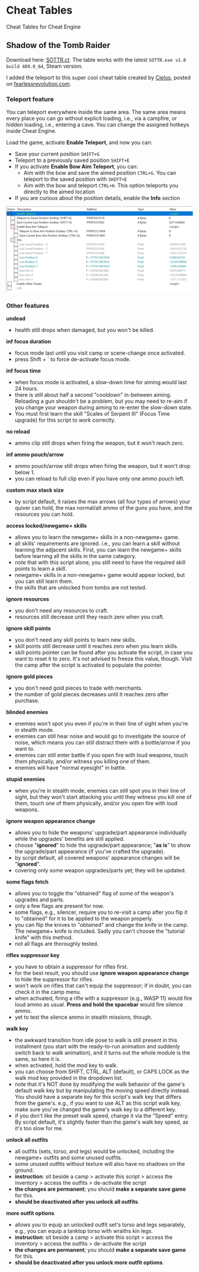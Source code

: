 # Cheat Tables
Cheat Tables for Cheat Engine

## Shadow of the Tomb Raider
Download here: [SOTTR.ct](https://raw.githubusercontent.com/Neurone/cheat-tables/main/sottr/SOTTR.ct). The table works with the latest `SOTTR.exe v1.0 build 489.0_64`, Steam version.

I added the teleport to this super cool cheat table created by [Cielos](https://fearlessrevolution.com/memberlist.php?mode=viewprofile&u=177), posted on [fearlessrevolution.com](https://fearlessrevolution.com/viewtopic.php?p=281836#p281836). 

### Teleport feature
You can teleport everywhere inside the same area. The same area means every place you can go without explicit loading, i.e., via a campfire, or hidden loading, i.e., entering a cave. You can change the assigned hotkeys inside Cheat Engine.

Load the game, activate **Enable Teleport**, and now you can:
  - Save your current position `SHIFT+G`
  - Teleport to a previously saved position `SHIFT+E`
  - If you activate **Enable Bow Aim Teleport**, you can:
    - Aim with the bow and save the aimed position `CTRL+G`. You can teleport to the saved position with `SHIFT+E`
    - Aim with the bow and teleport `CTRL+H`. This option teleports you directly to the aimed location
  - If you are curious about the position details, enable the **Info** section

![teleport-feature](./sottr/sottr.png)

### Other features

**undead**
- health still drops when damaged, but you won't be killed.

**inf focus duration**
- focus mode last until you visit camp or scene-change once activated.
- press Shift + ` to force de-activate focus mode.

**inf focus time**
- when focus mode is activated, a slow-down time for aiming would last 24 hours.
- there is still about half a second "cooldown" in-between aiming. Reloading a gun shouldn't be a problem, but you may need to re-aim if you change your weapon during aiming to re-enter the slow-down state.
- You must first learn the skill "Scales of Serpent III" (Focus Time upgrade) for this script to work correctly.

**no reload**
- ammo clip still drops when firing the weapon, but it won't reach zero.

**inf ammo pouch/arrow**
- ammo pouch/arrow still drops when firing the weapon, but it won't drop below 1.
- you can reload to full clip even if you have only one ammo pouch left.

**custom max stack size**
- by script default, it raises the max arrows (all four types of arrows) your quiver can hold, the max normal/alt ammo of the guns you have, and the resources you can hold.

**access locked/newgame+ skills**
- allows you to learn the newgame+ skills in a non-newgame+ game.
- all skills' requirements are ignored. i.e., you can learn a skill without learning the adjacent skills. First, you can learn the newgame+ skills before learning all the skills in the same category.
- note that with this script alone, you still need to have the required skill points to learn a skill.
- newgame+ skills in a non-newgame+ game would appear locked, but you can still learn them.
- the skills that are unlocked from tombs are not tested.

**ignore resources**
- you don't need any resources to craft.
- resources still decrease until they reach zero when you craft.

**ignore skill points**
- you don't need any skill points to learn new skills.
- skill points still decrease until it reaches zero when you learn skills.
- skill points pointer can be found after you activate the script, in case you want to reset it to zero. It's not advised to freeze this value, though. Visit the camp after the script is activated to populate the pointer.

**ignore gold pieces**
- you don't need gold pieces to trade with merchants.
- the number of gold pieces decreases until it reaches zero after purchase.

**blinded enemies**
- enemies won't spot you even if you're in their line of sight when you're in stealth mode.
- enemies can still hear noise and would go to investigate the source of noise, which means you can still distract them with a bottle/arrow if you want to.
- enemies can still enter battle if you open fire with loud weapons, touch them physically, and/or witness you killing one of them.
- enemies will have "normal eyesight" in battle.

**stupid enemies**
- when you're in stealth mode, enemies can still spot you in their line of sight, but they won't start attacking you until they witness you kill one of them, touch one of them physically, and/or you open fire with loud weapons.

**ignore weapon appearance change**
- allows you to hide the weapons' upgrade/part appearance individually while the upgrades' benefits are still applied.
- choose "**ignored**" to hide the upgrade/part appearance; "**as is**" to show the upgrade/part appearance (if you've crafted the upgrade).
- by script default, all covered weapons' appearance changes will be "**ignored**".
- covering only some weapon upgrades/parts yet; they will be updated.

**some flags fetch**
- allows you to toggle the "obtained" flag of some of the weapon's upgrades and parts.
- only a few flags are present for now.
- some flags, e.g., silencer, require you to re-visit a camp after you flip it to "obtained" for it to be applied to the weapon properly.
- you can flip the knives to "obtained" and change the knife in the camp. The newgame+ knife is included. Sadly you can't choose the "tutorial knife" with this method.
- not all flags are thoroughly tested.

**rifles suppressor key**
- you have to obtain a suppressor for rifles first.
- for the best result, you should use **ignore weapon appearance change** to hide the suppressor for rifles.
- won't work on rifles that can't equip the suppressor; if in doubt, you can check it in the camp menu.
- when activated, firing a rifle with a suppressor (e.g., WASP 11) would fire loud ammo as usual. **Press and hold the spacebar** would fire silence ammo.
- yet to test the silence ammo in stealth missions, though.

**walk key**
- the awkward transition from idle pose to walk is still present in this installment (you start with the ready-to-run animation and suddenly switch back to walk animation), and it turns out the whole module is the same, so here it is.
- when activated, hold the mod key to walk.
- you can choose from SHIFT, CTRL, ALT (default), or CAPS LOCK as the walk mod key provided in the dropdown list.
- note that it's NOT done by modifying the walk behavior of the game's default walk key but by manipulating the moving speed directly instead. You should have a separate key for this script's walk key that differs from the game's. e.g., if you want to use ALT as this script walk key, make sure you've changed the game's walk key to a different key.
- if you don't like the preset walk speed, change it via the "Speed" entry. By script default, it's slightly faster than the game's walk key speed, as it's too slow for me.

**unlock all outfits**
- all outfits (sets, torso, and legs) would be unlocked, including the newgame+ outfits and some unused outfits.
- some unused outfits without texture will also have no shadows on the ground.
- **instruction**: sit beside a camp > activate this script > access the inventory > access the outfits > de-activate the script
- **the changes are permanent**; you should **make a separate save game** for this.
- **should be deactivated after you unlock all outfits**.

**more outfit options**
- allows you to equip an unlocked outfit set's torso and legs separately, e.g., you can equip a tanktop torso with wraiths kin legs.
- **instruction**: sit beside a camp > activate this script > access the inventory > access the outfits > de-activate the script
- **the changes are permanent**; you should **make a separate save game** for this.
- **should be deactivated after you unlock more outfit options**.
